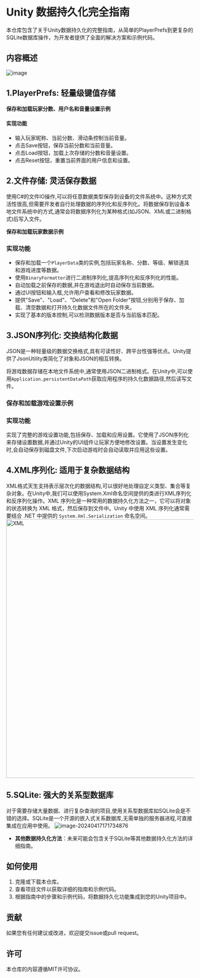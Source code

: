 # Unity 数据持久化完全指南  

本仓库包含了关于Unity数据持久化的完整指南，从简单的PlayerPrefs到更复杂的SQLite数据库操作，为开发者提供了全面的解决方案和示例代码。  

## 内容概述  
![image](https://github.com/Charlielyo/Unity-Data-Persistence-Demo/assets/78399982/1b219aa3-71a9-480a-a3f9-9daefd95c3d9)

 ## 1.PlayerPrefs: 轻量级键值存储
 **保存和加载玩家分数、用户名和音量设置示例**

#### 实现功能

- 输入玩家昵称、当前分数、滑动条控制当前音量。
- 点击Save按钮，保存当前分数和当前音量。
- 点击Load按钮，加载上次存储的分数和音量设置。
- 点击Reset按钮，重置当前界面的用户信息和设置。
  

## 2.文件存储: 灵活保存数据

使用C#的文件IO操作,可以将任意数据类型保存到设备的文件系统中。这种方式灵活性很高,但需要开发者自行处理数据的序列化和反序列化。将数据保存到设备本地文件系统中的方式,通常会将数据序列化为某种格式(如JSON、XML或二进制格式)后写入文件。

**保存和加载玩家数据示例**

### 实现功能

- 保存和加载一个`PlayerData`类的实例,包括玩家名称、分数、等级、解锁道具和游戏进度等数据。
- 使用`BinaryFormatter`进行二进制序列化,提高序列化和反序列化的性能。
- 自动加载之前保存的数据,并在游戏退出时自动保存当前数据。
- 通过UI按钮和输入框,允许用户查看和修改玩家数据。
- 提供"Save"、"Load"、"Delete"和"Open Folder"按钮,分别用于保存、加载、清空数据和打开持久化数据文件所在的文件夹。
- 实现了基本的版本控制,可以检测数据版本是否与当前版本匹配。

## 3.JSON序列化: 交换结构化数据

JSON是一种轻量级的数据交换格式,具有可读性好、跨平台性强等优点。Unity提供了JsonUtility类简化了对象和JSON的相互转换。

将游戏数据存储在本地文件系统中,通常使用JSON二进制格式。在Unity中,可以使用`Application.persistentDataPath`获取应用程序的持久化数据路径,然后读写文件。

### **保存和加载游戏设置示例**

### 实现功能

实现了完整的游戏设置功能,包括保存、加载和应用设置。它使用了JSON序列化来存储设置数据,并通过Unity的UI组件让玩家方便地修改设置。当设置发生变化时,会自动保存到磁盘文件,下次启动游戏时会自动读取并应用这些设置。

## 4.XML序列化: 适用于复杂数据结构

XML格式天生支持表示层次化的数据结构,可以很好地处理自定义类型、集合等复杂对象。在Unity中,我们可以使用System.Xml命名空间提供的类进行XML序列化和反序列化操作。XML 序列化是一种常用的数据持久化方法之一，它可以将对象的状态转换为 XML 格式，然后保存到文件中。Unity 中使用 XML 序列化通常需要结合 .NET 中提供的 `System.Xml.Serialization` 命名空间。
<img width="693" alt="XML" src="https://github.com/Charlielyo/Unity-Data-Persistence-Demo/assets/78399982/3b9ad85f-90ca-495d-998a-86cb4f215391">

## 5.SQLite: 强大的关系型数据库

对于需要存储大量数据、进行复杂查询的项目,使用关系型数据库如SQLite会是不错的选择。SQLite是一个开源的嵌入式关系数据库,无需单独的服务器进程,可直接集成在应用中使用。
![image-20240417171734876](https://github.com/Charlielyo/Unity-Data-Persistence-Demo/assets/78399982/ce79189f-8aae-4234-9be7-fa409ef1331e)

- **其他数据持久化方法**：未来可能会包含关于SQLite等其他数据持久化方法的详细指南。  
  
## 如何使用  

1. 克隆或下载本仓库。  
2. 查看项目文件以获取详细的指南和示例代码。
3. 根据指南中的步骤和示例代码，将数据持久化功能集成到您的Unity项目中。  

## 贡献  

如果您有任何建议或改进，欢迎提交issue或pull request。  

## 许可  

本仓库的内容遵循MIT许可协议。
